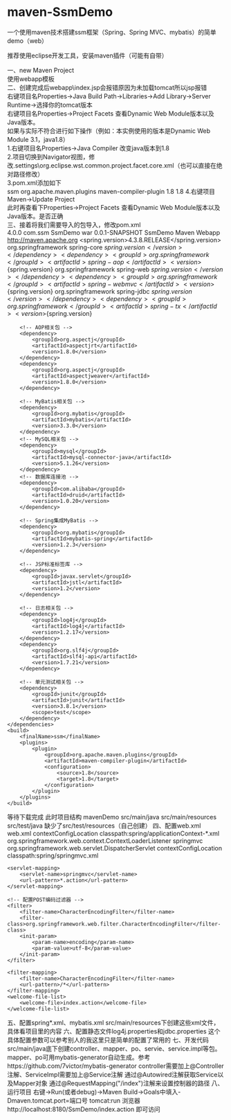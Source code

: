 # maven-SsmDemo
一个使用maven技术搭建ssm框架（Spring、Spring MVC、mybatis）的简单demo（web）  

推荐使用eclipse开发工具，安装maven插件（可能有自带）  

一、new Maven Project  
 使用webapp模板  
二、创建完成后webapp\index.jsp会报错原因为未加载tomcat所以jsp报错  
 右键项目名Properties->Java Build Path->Libraries->Add Library->Server Runtime->选择你的tomcat版本  
 右键项目名Properties->Project Facets 查看Dynamic Web Module版本以及Java版本。  
 如果与实际不符合进行如下操作（例如：本实例使用的版本是Dynamic Web Module 3.1，java1.8）  
 1.右键项目名Properties->Java Compiler 改变java版本到1.8  
 2.项目切换到Navigator视图，修改.settings\org.eclipse.wst.common.project.facet.core.xml（也可以直接在绝对路径修改）  
   <installed facet="java" version="1.8"/>
   <installed facet="jst.web" version="3.1"/>
 3.pom.xml添加如下  
 <build>
        <finalName>ssm</finalName>
        <plugins>
            <plugin>
                <groupId>org.apache.maven.plugins</groupId>
                <artifactId>maven-compiler-plugin</artifactId>
                <configuration>
                    <source>1.8</source>
                    <target>1.8</target>
                </configuration>
            </plugin>
        </plugins>
    </build>
 4.右键项目Maven->Update Project  
 此时再查看下Properties->Project Facets 查看Dynamic Web Module版本以及Java版本。是否正确  
三、接着将我们需要导入的包导入，修改pom.xml  
<project xmlns="http://maven.apache.org/POM/4.0.0" xmlns:xsi="http://www.w3.org/2001/XMLSchema-instance"
  xsi:schemaLocation="http://maven.apache.org/POM/4.0.0 http://maven.apache.org/maven-v4_0_0.xsd">
  <modelVersion>4.0.0</modelVersion>
  <groupId>com.ssm</groupId>
  <artifactId>SsmDemo</artifactId>
  <packaging>war</packaging>
  <version>0.0.1-SNAPSHOT</version>
  <name>SsmDemo Maven Webapp</name>
  <url>http://maven.apache.org</url>
  <properties>
        <!-- Spring版本号 -->
        <spring.version>4.3.8.RELEASE</spring.version>
    </properties>
    <dependencies>
        <!-- Spring相关包 -->
        <dependency>
            <groupId>org.springframework</groupId>
            <artifactId>spring-core</artifactId>
            <version>${spring.version}</version>
        </dependency>
        <dependency>
            <groupId>org.springframework</groupId>
            <artifactId>spring-aop</artifactId>
            <version>${spring.version}</version>
        </dependency>
        <dependency>
            <groupId>org.springframework</groupId>
            <artifactId>spring-web</artifactId>
            <version>${spring.version}</version>
        </dependency>
        <dependency>
            <groupId>org.springframework</groupId>
            <artifactId>spring-webmvc</artifactId>
            <version>${spring.version}</version>
        </dependency>
        <dependency>
            <groupId>org.springframework</groupId>
            <artifactId>spring-jdbc</artifactId>
            <version>${spring.version}</version>
        </dependency>
        <dependency>
            <groupId>org.springframework</groupId>
            <artifactId>spring-tx</artifactId>
            <version>${spring.version}</version>
        </dependency>

        <!-- AOP相关包 -->
        <dependency>
            <groupId>org.aspectj</groupId>
            <artifactId>aspectjrt</artifactId>
            <version>1.8.0</version>
        </dependency>
        <dependency>
            <groupId>org.aspectj</groupId>
            <artifactId>aspectjweaver</artifactId>
            <version>1.8.0</version>
        </dependency>

        <!-- MyBatis相关包 -->
        <dependency>
            <groupId>org.mybatis</groupId>
            <artifactId>mybatis</artifactId>
            <version>3.3.0</version>
        </dependency>
        <!-- MySQL相关包 -->
        <dependency>
            <groupId>mysql</groupId>
            <artifactId>mysql-connector-java</artifactId>
            <version>5.1.26</version>
        </dependency>
        <!-- 数据库连接池 -->
        <dependency>
            <groupId>com.alibaba</groupId>
            <artifactId>druid</artifactId>
            <version>1.0.20</version>
        </dependency>

        <!-- Spring集成MyBatis -->
        <dependency>
            <groupId>org.mybatis</groupId>
            <artifactId>mybatis-spring</artifactId>
            <version>1.2.3</version>
        </dependency>

        <!-- JSP标准标签库 -->
        <dependency>
            <groupId>javax.servlet</groupId>
            <artifactId>jstl</artifactId>
            <version>1.2</version>
        </dependency>

        <!-- 日志相关包 -->
        <dependency>
            <groupId>log4j</groupId>
            <artifactId>log4j</artifactId>
            <version>1.2.17</version>
        </dependency>
        <dependency>
            <groupId>org.slf4j</groupId>
            <artifactId>slf4j-api</artifactId>
            <version>1.7.21</version>
        </dependency>

        <!-- 单元测试相关包 -->
        <dependency>
            <groupId>junit</groupId>
            <artifactId>junit</artifactId>
            <version>3.8.1</version>
            <scope>test</scope>
        </dependency>
    </dependencies>
    <build>
        <finalName>ssm</finalName>
        <plugins>
            <plugin>
                <groupId>org.apache.maven.plugins</groupId>
                <artifactId>maven-compiler-plugin</artifactId>
                <configuration>
                    <source>1.8</source>
                    <target>1.8</target>
                </configuration>
            </plugin>
        </plugins>
    </build>
</project>
等待下载完成
此时项目结构
mavenDemo
 src/main/java
 src/main/resources
 src/test/java
 缺少了src/test/resources（自己创建）
四、配置web.xml
 web.xml
 <?xml version="1.0" encoding="UTF-8"?>
<web-app xmlns="http://xmlns.jcp.org/xml/ns/javaee" xmlns:xsi="http://www.w3.org/2001/XMLSchema-instance"
       xsi:schemaLocation="http://xmlns.jcp.org/xml/ns/javaee http://xmlns.jcp.org/xml/ns/javaee/web-app_3_1.xsd"
       version="3.1" metadata-complete="true">
       <!-- 加载spring容器 -->
	<context-param>
		<param-name>contextConfigLocation</param-name>
		<param-value>classpath:spring/applicationContext-*.xml</param-value>
	</context-param>
	<listener>
		<listener-class>org.springframework.web.context.ContextLoaderListener</listener-class>
	</listener>
	<!-- spring mvc 前端控制器 -->
	<servlet>
		<servlet-name>springmvc</servlet-name>
		<servlet-class>org.springframework.web.servlet.DispatcherServlet</servlet-class>
		<!-- contextConfigLocation配置springmvc加载的配置文件 如果不配置则会加载/WEB-INF/servlet名称-serlvet.xml(springmvc-spring.xml) -->
		<init-param>
			<param-name>contextConfigLocation</param-name>
			<param-value>classpath:spring/springmvc.xml</param-value>
		</init-param>
	</servlet>


	<servlet-mapping>
		<servlet-name>springmvc</servlet-name>
		<url-pattern>*.action</url-pattern>
	</servlet-mapping>

	<!-- 配置POST编码过滤器 -->
	<filter>
		<filter-name>CharacterEncodingFilter</filter-name>
		<filter-class>org.springframework.web.filter.CharacterEncodingFilter</filter-class>
		<init-param>
			<param-name>encoding</param-name>
			<param-value>utf-8</param-value>
		</init-param>
	</filter>

	<filter-mapping>
		<filter-name>CharacterEncodingFilter</filter-name>
		<url-pattern>/*</url-pattern>
	</filter-mapping>
	<welcome-file-list>
		<welcome-file>index.action</welcome-file>
	</welcome-file-list>
</web-app>
五、配置spring*.xml、mybatis.xml  
  src/main/resources下创建这些xml文件，具体看项目里的内容  
六、配置静态文件log4j.properties和jdbc.properties    
  这个具体配置参数可以参考别人的我这里只是简单的配置了常用的  
七、开发代码   
  src/main/java底下创建controller、mapper、po、servie、service.impl等包。  
  mapper、po可用mybatis-generator自动生成。参考 https://github.com/7victor/mybatis-generator  
  controller需要加上@Controller注解、ServiceImpl需要加上@Service注解  
  通过@Autowired注解获取Service以及Mapper对象  
  通过@RequestMapping("/index")注解来设置控制器的路径  
八、运行项目  
  右键->Run(或者debug)->Maven Build->Goals中填入-Dmaven.tomcat.port=端口号 tomcat:run  
  浏览器http://localhost:8180/SsmDemo/index.action   即可访问  
